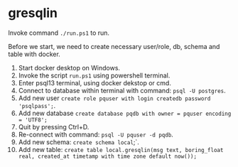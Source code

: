 # gresqlin

Invoke command `./run.ps1` to run.

Before we start, we need to create necessary user/role, db, schema and table with docker.  

1. Start docker desktop on Windows.
2. Invoke the script `run.ps1` using powershell terminal.
3. Enter psql13 terminal, using docker dekstop or cmd.
4. Connect to database within terminal with command: `psql -U postgres`.
5. Add new user `create role pquser with login createdb password 'psqlpass';`.
6. Add new database `create database pqdb with owner = pquser encoding = 'UTF8';`
7. Quit by pressing Ctrl+D.
8. Re-connect with command: `psql -U pquser -d pqdb`.
9. Add new schema: `create schema local`;`.
10. Add new table: `create table local.gresqlin(msg text, boring_float real, created_at timetamp with time zone default now());`
